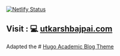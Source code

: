 [![Netlify Status](https://api.netlify.com/api/v1/badges/f6bc442a-e162-48c4-ac94-00c92968ddb8/deploy-status)](https://app.netlify.com/sites/8ajpai/deploys)

## Visit : 💻 [utkarshbajpai.com](utkarshbajpai.com)

Adapted the # [Hugo Academic Blog Theme](https://github.com/wowchemy/hugo-blog-theme)

